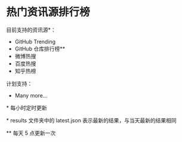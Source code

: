 # 热门资讯源排行榜

目前支持的资讯源\*：

* GitHub Trending
* GitHub 仓库排行榜\*\*
* 微博热搜
* 百度热搜
* 知乎热榜

计划支持：

* Many more...

\* 每小时定时更新

\* results 文件夹中的 latest.json 表示最新的结果，与当天最新的结果相同

\*\* 每天 5 点更新一次
